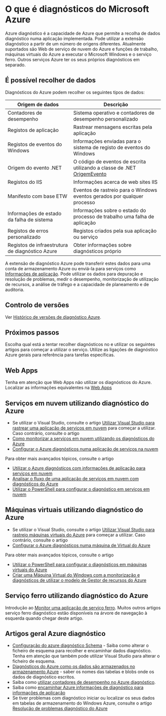 <properties
    pageTitle="Descrição geral dos diagnósticos do Azure | Microsoft Azure"
    description="Utilizar os diagnósticos do Azure para depuração, medir o desempenho, monitorização, análise de tráfego no serviços em nuvem, máquinas virtuais e ferro de serviço"
    services="multiple"
    documentationCenter=".net"
    authors="rboucher"
    manager="jwhit"
    editor=""/>

<tags
    ms.service="multiple"
    ms.workload="na"
    ms.tgt_pltfrm="na"
    ms.devlang="dotnet"
    ms.topic="article"
    ms.date="06/02/2016"
    ms.author="robb"/>


# <a name="what-is-microsoft-azure-diagnostics"></a>O que é diagnósticos do Microsoft Azure


Azure diagnóstico é a capacidade de Azure que permite a recolha de dados diagnóstico numa aplicação implementada. Pode utilizar a extensão diagnóstico a partir de um número de origens diferentes. Atualmente suportados são Web de serviço de nuvem do Azure e funções de trabalho, máquinas virtuais do Azure a executar o Microsoft Windows e o serviço ferro. Outros serviços Azure ter os seus próprios diagnósticos em separado.

## <a name="data-you-can-collect"></a>É possível recolher de dados

Diagnósticos do Azure podem recolher os seguintes tipos de dados:

Origem de dados|Descrição
---|---
Contadores de desempenho | Sistema operativo e contadores de desempenho personalizado
Registos de aplicação     | Rastrear mensagens escritas pela aplicação
Registos de eventos do Windows   | Informações enviadas para o sistema de registo de eventos do Windows
Origem do evento .NET    | O código de eventos de escrita utilizando a classe de .NET [OrigemEvento](https://msdn.microsoft.com/library/system.diagnostics.tracing.eventsource.aspx)
Registos do IIS             | Informações acerca de web sites IIS
Manifesto com base ETW   | Eventos de rastreio para o Windows eventos gerados por qualquer processo
Informações de estado da falha de sistema          | Informações sobre o estado do processo de trabalho uma falha de aplicação
Registos de erros personalizado    | Registos criados pela sua aplicação ou serviço
Registos de infraestrutura de diagnóstico Azure|Obter informações sobre diagnósticos próprio

A extensão de diagnóstico Azure pode transferir estes dados para uma conta de armazenamento Azure ou enviá-la para serviços como [Informações de aplicação](./application-insights/app-insights-cloudservices.md). Pode utilizar os dados para depuração e resolução de problemas, medir o desempenho, monitorização de utilização de recursos, a análise de tráfego e a capacidade de planeamento e de auditoria.


## <a name="versioning"></a>Controlo de versões
Ver [Histórico de versões de diagnóstico Azure](azure-diagnostics-versioning-history.md).

## <a name="next-steps"></a>Próximos passos
Escolha qual está a tentar recolher diagnósticos no e utilizar os seguintes artigos para começar a utilizar o serviço. Utilize as ligações de diagnóstico Azure gerais para referência para tarefas específicas.

## <a name="web-apps"></a>Web Apps
Tenha em atenção que Web Apps não utilizar os diagnósticos do Azure. Localizar as informações equivalentes na [Web Apps](./app-service-web/web-sites-enable-diagnostic-log.md)

## <a name="cloud-services-using-azure-diagnostics"></a>Serviços em nuvem utilizando diagnóstico do Azure
- Se utilizar o Visual Studio, consulte o artigo [Utilizar Visual Studio para rastrear uma aplicação de serviços em nuvem](./vs-azure-tools-debug-cloud-services-virtual-machines.md) para começar a utilizar. Caso contrário, consulte o artigo
- [Como monitorizar a serviços em nuvem utilizando os diagnósticos do Azure](./cloud-services/cloud-services-how-to-monitor.md)
- [Configurar o Azure diagnósticos numa aplicação de serviços na nuvem](./cloud-services/cloud-services-dotnet-diagnostics.md)

Para obter mais avançados tópicos, consulte o artigo

- [Utilizar o Azure diagnósticos com informações de aplicação para serviços em nuvem](./application-insights/app-insights-cloudservices.md)
- [Analisar o fluxo de uma aplicação de serviços em nuvem com diagnósticos do Azure](./cloud-services/cloud-services-dotnet-diagnostics-trace-flow.md)
- [Utilizar o PowerShell para configurar o diagnóstico em serviços em nuvem](./virtual-machines/virtual-machines-windows-ps-extensions-diagnostics.md)


## <a name="virtual-machines-using-azure-diagnostics"></a>Máquinas virtuais utilizando diagnóstico do Azure
- Se utilizar o Visual Studio, consulte o artigo [Utilizar Visual Studio para rastreio máquinas virtuais do Azure](./vs-azure-tools-debug-cloud-services-virtual-machines.md) para começar a utilizar. Caso contrário, consulte o artigo
- [Configurar o Azure diagnósticos numa máquina de Virtual do Azure](./virtual-machines-dotnet-diagnostics.md)

Para obter mais avançados tópicos, consulte o artigo

- [Utilizar o PowerShell para configurar o diagnósticos em máquinas virtuais do Azure](./virtual-machines/virtual-machines-windows-ps-extensions-diagnostics.md)
- [Criar uma Máquina Virtual do Windows com a monitorização e diagnósticos de utilizar o modelo de Gestor de recursos do Azure](./virtual-machines/virtual-machines-windows-extensions-diagnostics-template.md)

## <a name="service-fabric-using-azure-diagnostics"></a>Serviço ferro utilizando diagnóstico do Azure
Introdução ao [Monitor uma aplicação de serviço ferro](./service-fabric/service-fabric-diagnostics-how-to-monitor-and-diagnose-services-locally.md). Muitos outros artigos serviço ferro diagnóstico estão disponíveis na árvore de navegação à esquerda quando chegar deste artigo.

## <a name="general-azure-diagnostics-articles"></a>Artigos geral Azure diagnóstico
- [Configuração do azure diagnóstico Schema](https://msdn.microsoft.com/library/azure/mt634524.aspx) - Saiba como alterar o ficheiro de esquema para recolher e encaminhar dados diagnóstico. Tenha em atenção que também pode utilizar Visual Studio para alterar o ficheiro de esquema.
- [Diagnósticos do Azure como os dados são armazenados no armazenamento Azure](./cloud-services/cloud-services-dotnet-diagnostics-storage.md) - saber os nomes das tabelas e blobs onde os dados de diagnóstico escritos.
- Saiba como [utilizar contadores de desempenho no Azure diagnóstico](./cloud-services/cloud-services-dotnet-diagnostics-performance-counters.md).
- Saiba como [encaminhar Azure informações de diagnóstico para informações de aplicação](./azure-diagnostics-configure-applicationinsights.md)
- Se tiver problemas com diagnóstico iniciar ou localizar os seus dados em tabelas de armazenamento do Windows Azure, consulte o artigo [Resolução de problemas diagnóstico do Azure](./azure-diagnostics-troubleshooting.md)
